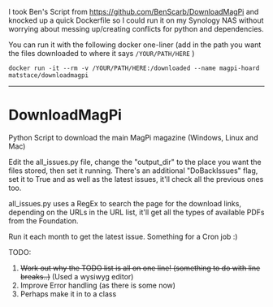 I took Ben's Script from https://github.com/BenScarb/DownloadMagPi and knocked up a quick Dockerfile so I could run it on my Synology NAS without worrying about messing up/creating conflicts for python and dependencies.

You can run it with the following docker one-liner (add in the path you want the files downloaded to where it says `/YOUR/PATH/HERE` )

```docker run -it --rm -v /YOUR/PATH/HERE:/downloaded --name magpi-hoard  matstace/downloadmagpi```

-------------------------

# DownloadMagPi
Python Script to download the main MagPi magazine (Windows, Linux and Mac)

Edit the all_issues.py file, change the "output_dir" to the place you want the files stored, then set it running.
There's an additional "DoBackIssues" flag, set it to True and as well as the latest issues, it'll check all the previous ones too.

all_issues.py uses a RegEx to search the page for the download links, depending on the URLs in the URL list, it'll get all the types of available PDFs from the Foundation.

Run it each month to get the latest issue.  Something for a Cron job :)

TODO:
 1. ~~Work out why the TODO list is all on one line! (something to do with
    line breaks..)~~ (Used a wysiwyg editor)
 2. Improve Error handling (as there is some now)
 3. Perhaps make it in to a class

